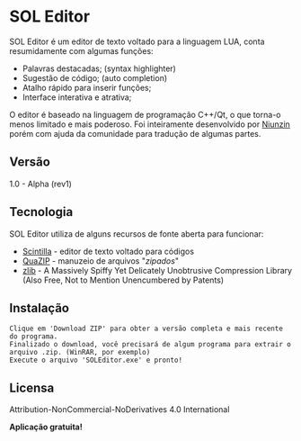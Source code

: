 SOL Editor
=========

SOL Editor é um editor de texto voltado para a linguagem LUA, conta resumidamente com algumas funções:

  - Palavras destacadas; (syntax highlighter)
  - Sugestão de código; (auto completion)
  - Atalho rápido para inserir funções;
  - Interface interativa e atrativa;

O editor é baseado na linguagem de programação C++/Qt, o que torna-o menos limitado e mais poderoso. Foi inteiramente desenvolvido por [Niunzin] porém com ajuda da comunidade para tradução de algumas partes.

Versão
----

1.0 - Alpha (rev1)

Tecnologia
-----------

SOL Editor utiliza de alguns recursos de fonte aberta para funcionar:

* [Scintilla] - editor de texto voltado para códigos
* [QuaZIP] - manuzeio de arquivos "*zipados*"
* [zlib] - A Massively Spiffy Yet Delicately Unobtrusive Compression Library
(Also Free, Not to Mention Unencumbered by Patents) 

Instalação
--------------

```
Clique em 'Download ZIP' para obter a versão completa e mais recente do programa.
Finalizado o download, você precisará de algum programa para extrair o arquivo .zip. (WinRAR, por exemplo)
Execute o arquivo 'SOLEditor.exe' e pronto!
```


Licensa
----

Attribution-NonCommercial-NoDerivatives 4.0 International


**Aplicação gratuita!**

[Niunzin]:https://github.com/Niunzin
[Scintilla]:http://www.scintilla.org/
[QuaZip]:http://quazip.sourceforge.net/
[zlib]:http://www.zlib.net/
